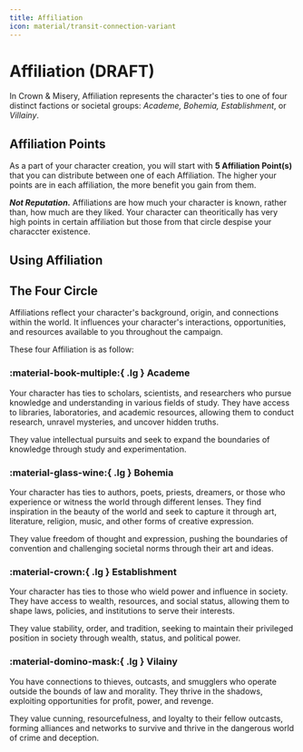 ```yaml
---
title: Affiliation
icon: material/transit-connection-variant
---
```


# Affiliation (DRAFT)

In Crown & Misery, Affiliation represents the character's ties to one of four distinct factions or societal groups: *Academe, Bohemia, Establishment*, or *Villainy*. 

## Affiliation Points

As a part of your character creation, you will start with **5 Affiliation Point(s)** that you can distribute between one of each Affiliation. The higher your points are in each affiliation, the more benefit you gain from them.

***Not Reputation.*** Affiliations are how much your character is known, rather than, how much are they liked. Your character can theoritically has very high points in certain affiliation but those from that circle despise your characcter existence.

## Using Affiliation


## The Four Circle

Affiliations reflect your character's background, origin, and connections within the world. It influences your character's interactions, opportunities, and resources available to you throughout the campaign.

These four Affiliation is as follow:

### :material-book-multiple:{ .lg } Academe

Your character has ties to scholars, scientists, and researchers who pursue knowledge and understanding in various fields of study. They have access to libraries, laboratories, and academic resources, allowing them to conduct research, unravel mysteries, and uncover hidden truths. 

They value intellectual pursuits and seek to expand the boundaries of knowledge through study and experimentation.

### :material-glass-wine:{ .lg } Bohemia

Your character has ties to authors, poets, priests, dreamers, or those who experience or witness the world through different lenses. They find inspiration in the beauty of the world and seek to capture it through art, literature, religion, music, and other forms of creative expression. 

They value freedom of thought and expression, pushing the boundaries of convention and challenging societal norms through their art and ideas.

### :material-crown:{ .lg } Establishment

Your character has ties to those who wield power and influence in society. They have access to wealth, resources, and social status, allowing them to shape laws, policies, and institutions to serve their interests. 

They value stability, order, and tradition, seeking to maintain their privileged position in society through wealth, status, and political power.

### :material-domino-mask:{ .lg } Vilainy

You have connections to thieves, outcasts, and smugglers who operate outside the bounds of law and morality. They thrive in the shadows, exploiting opportunities for profit, power, and revenge. 

They value cunning, resourcefulness, and loyalty to their fellow outcasts, forming alliances and networks to survive and thrive in the dangerous world of crime and deception.

